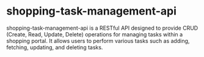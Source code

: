 # shopping-task-management-api
shopping-task-management-api is a RESTful API designed to provide CRUD (Create, Read, Update, Delete) operations for managing tasks within a shopping portal. It allows users to perform various tasks such as adding, fetching, updating, and deleting tasks.
